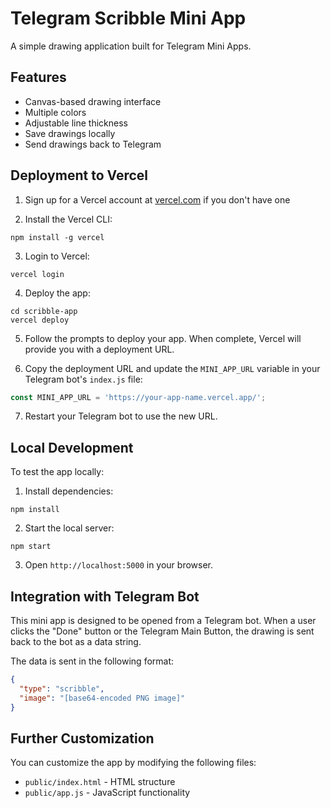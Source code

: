 # Telegram Scribble Mini App

A simple drawing application built for Telegram Mini Apps.

## Features

- Canvas-based drawing interface
- Multiple colors
- Adjustable line thickness
- Save drawings locally
- Send drawings back to Telegram

## Deployment to Vercel

1. Sign up for a Vercel account at [vercel.com](https://vercel.com) if you don't have one

2. Install the Vercel CLI:
```
npm install -g vercel
```

3. Login to Vercel:
```
vercel login
```

4. Deploy the app:
```
cd scribble-app
vercel deploy
```

5. Follow the prompts to deploy your app. When complete, Vercel will provide you with a deployment URL.

6. Copy the deployment URL and update the `MINI_APP_URL` variable in your Telegram bot's `index.js` file:
```javascript
const MINI_APP_URL = 'https://your-app-name.vercel.app/';
```

7. Restart your Telegram bot to use the new URL.

## Local Development

To test the app locally:

1. Install dependencies:
```
npm install
```

2. Start the local server:
```
npm start
```

3. Open `http://localhost:5000` in your browser.

## Integration with Telegram Bot

This mini app is designed to be opened from a Telegram bot. When a user clicks the "Done" button or the Telegram Main Button, the drawing is sent back to the bot as a data string.

The data is sent in the following format:
```json
{
  "type": "scribble",
  "image": "[base64-encoded PNG image]"
}
```

## Further Customization

You can customize the app by modifying the following files:
- `public/index.html` - HTML structure
- `public/app.js` - JavaScript functionality 